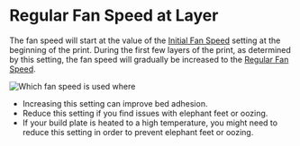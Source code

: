 Regular Fan Speed at Layer
====
The fan speed will start at the value of the [Initial Fan Speed](cool_fan_speed_0.md) setting at the beginning of the print. During the first few layers of the print, as determined by this setting, the fan speed will gradually be increased to the [Regular Fan Speed](cool_fan_speed_min.md).

![Which fan speed is used where](../images/cool_fan_speed.svg)

* Increasing this setting can improve bed adhesion.
* Reduce this setting if you find issues with elephant feet or oozing.
* If your build plate is heated to a high temperature, you might need to reduce this setting in order to prevent elephant feet or oozing.